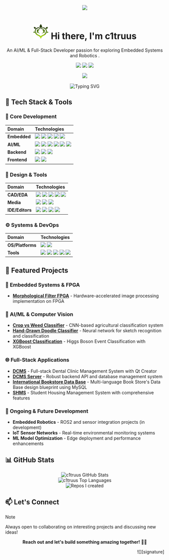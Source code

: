 <div align="center">

![][banner]

<h1 align="center"><img src="./README.assets/dendro.png" width="50px" style="max-width: 100%;"> Hi there, I'm c1truus</h1>

An AI/ML & Full-Stack Developer passion for exploring Embedded Systems and Robotics .

[![][social-youtube-shield]][social-youtube-link]
[![][social-linkedin-shield]][social-linkedin-link]
[![][social-email-shield]][social-email-link]

![][split]


</div>

<div align="center">
  <img src="https://readme-typing-svg.herokuapp.com/?font=Fira+Code&size=24&duration=3000&color=06B6D4&center=true&vCenter=true&width=500&lines=Life+begins+as+I+corrode" alt="Typing SVG" />
</div>

## 💫 Tech Stack & Tools

### 🔧 Core Development
| Domain           | Technologies                                                                 |
| :--------------- | :--------------------------------------------------------------------------- |
| **Embedded**     | ![][embedded-c] ![][embedded-cpp] ![][embedded-arduino] ![][embedded-stm32] ![][embedded-esp32] |
| **AI/ML**        | ![][ml-pytorch] ![][ml-tensorflow] ![][ml-keras] ![][ml-scikit] ![][ml-cuda] ![][ml-jupyter] |
| **Backend**      | ![][backend-python] ![][backend-cmake] ![][backend-ros2] |
| **Frontend**     | ![][frontend-js] ![][frontend-css] |

### 🎨 Design & Tools
| Domain           | Technologies                                                                 |
| :--------------- | :--------------------------------------------------------------------------- |
| **CAD/EDA**      | ![][design-onshape] ![][design-kicad] ![][design-bambu] ![][design-vivado] ![][design-verilog] |
| **Media**        | ![][design-gimp] ![][design-kdenlive] ![][design-reaper] |
| **IDE/Editors**  | ![][ide-neovim] ![][ide-vscode] ![][ide-qt] ![][ide-stm32cube] |

### ⚙️ Systems & DevOps
| Domain           | Technologies                                                                 |
| :--------------- | :--------------------------------------------------------------------------- |
| **OS/Platforms** | ![][os-ubuntu] ![][os-raspberrypi] |
| **Tools**        | ![][tools-markdown] ![][tools-latex] ![][tools-libreoffice] ![][tools-ssh] ![][tools-shell] |

## 🚀 Featured Projects

### 🤖 Embedded Systems & FPGA
- **[Morphological Filter FPGA](https://github.com/c1truus/morphological-filter-fpga)** - Hardware-accelerated image processing implementation on FPGA


### 🧠 AI/ML & Computer Vision  
- **[Crop vs Weed Classifier](https://github.com/c1truus/crop-vs-weed-classified-using-CNN)** - CNN-based agricultural classification system
- **[Hand-Drawn Doodle Classifier](https://github.com/c1truus/Hand-Drawn-Doodle-Classsifier)** - Neural network for sketch recognition and classification
- **[XGBoost Classification](https://github.com/c1truus/aaa)** - Higgs Boson Event Classification with XGBoost


### 🌐 Full-Stack Applications
- **[DCMS](https://github.com/c1truus/DCMS)** - Full-stack Dental Clinic Management System with Qt Creator 
- **[DCMS Server](https://github.com/c1truus/DCMS-server)** - Robust backend API and database management system
- **[International Bookstore Data Base](https://github.com/c1truus/International-Bookstore)** - Multi-language Book Store's Data Base design blueprint using MySQL
- **[SHMS](https://github.com/c1truus/SHMS)** - Student Housing Management System with comprehensive features

### 🔄 Ongoing & Future Development
- **Embedded Robotics** - ROS2 and sensor integration projects (in development)
- **IoT Sensor Networks** - Real-time environmental monitoring systems
- **ML Model Optimization** - Edge deployment and performance enhancements

## 📊 GitHub Stats

<div align="center">
  <img src="https://github-readme-stats.vercel.app/api?username=c1truus&show_icons=true&theme=radical&title_color=FFE652&text_color=71DFE7&hide_border=1&border_radius=10" alt="c1truus GitHub Stats"><br/>
  <img src="https://github-readme-stats.vercel.app/api/top-langs/?username=c1truus&layout=compact&hide=html&title_color=FFE652&theme=radical&text_color=71DFE7&hide_border=1&border_radius=10" alt="c1truus Top Languages">
</div>

<div align="center">
  <img src="https://github-contrib-stats.vercel.app/api/?username=c1truus" alt="Repos I created">
</div>

## 📫 Let's Connect

> [!NOTE]
> Always open to collaborating on interesting projects and discussing new ideas!

<div align="center">

**Reach out and let's build something amazing together!** 🚀✨

</div>

<div align="right">

![][signature]

</div>

<!-- SHIELD GROUP -->
[banner]: ./README.assets/TheDestroyerOfTheWorld.jpg
<!-- [signature]: ./README.assets/signature.svg -->
[split]: https://raw.githubusercontent.com/andreasbm/readme/master/assets/lines/rainbow.png

<!-- Social Links -->
[social-youtube-shield]: https://img.shields.io/badge/-YouTube-black?labelColor=black&logo=youtube&logoColor=white&style=flat-square
[social-youtube-link]: https://www.youtube.com/@Koni-Co
[social-linkedin-shield]: https://img.shields.io/badge/-LinkedIn-black?labelColor=black&logo=linkedin&logoColor=white&style=flat-square
[social-linkedin-link]: https://www.linkedin.com/in/c1truus/
[social-email-shield]: https://img.shields.io/badge/-Email-black?labelColor=black&logo=gmail&logoColor=white&style=flat-square
[social-email-link]: mailto:g.turuu1128@gmail.com

<!-- Embedded Technologies -->
[embedded-c]: https://img.shields.io/badge/-C-000?style=flat-square&logoColor=white&logo=c
[embedded-cpp]: https://img.shields.io/badge/-C%2B%2B-000?style=flat-square&logoColor=white&logo=cplusplus
[embedded-arduino]: https://img.shields.io/badge/-Arduino-000?style=flat-square&logoColor=white&logo=arduino
[embedded-stm32]: https://img.shields.io/badge/-STM32-000?style=flat-square&logoColor=white&logo=stmicroelectronics
[embedded-esp32]: https://img.shields.io/badge/-ESP32-000?style=flat-square&logoColor=white&logo=espressif

<!-- AI/ML Technologies -->
[ml-pytorch]: https://img.shields.io/badge/-PyTorch-000?style=flat-square&logoColor=white&logo=pytorch
[ml-tensorflow]: https://img.shields.io/badge/-TensorFlow-000?style=flat-square&logoColor=white&logo=tensorflow
[ml-keras]: https://img.shields.io/badge/-Keras-000?style=flat-square&logoColor=white&logo=keras
[ml-scikit]: https://img.shields.io/badge/-Scikit_Learn-000?style=flat-square&logoColor=white&logo=scikitlearn
[ml-cuda]: https://img.shields.io/badge/-CUDA-000?style=flat-square&logoColor=white&logo=nvidia
[ml-jupyter]: https://img.shields.io/badge/-Jupyter-000?style=flat-square&logoColor=white&logo=jupyter

<!-- Backend Technologies -->
[backend-python]: https://img.shields.io/badge/-Python-000?style=flat-square&logoColor=white&logo=python
[backend-cmake]: https://img.shields.io/badge/-CMake-000?style=flat-square&logoColor=white&logo=cmake
[backend-ros2]: https://img.shields.io/badge/-ROS2-000?style=flat-square&logoColor=white&logo=ros

<!-- Frontend Technologies -->
[frontend-js]: https://img.shields.io/badge/-JavaScript-000?style=flat-square&logoColor=white&logo=javascript
[frontend-css]: https://img.shields.io/badge/-CSS3-000?style=flat-square&logoColor=white&logo=css3

<!-- Design & CAD Tools -->
[design-onshape]: https://img.shields.io/badge/-OnShape-000?style=flat-square&logoColor=white&logo=onshape
[design-kicad]: https://img.shields.io/badge/-KiCAD-000?style=flat-square&logoColor=white&logo=kicad
[design-bambu]: https://img.shields.io/badge/-Bambu_Studio-000?style=flat-square&logoColor=white&logo=bambulab
[design-vivado]: https://img.shields.io/badge/-Vivado-000?style=flat-square&logoColor=white&logo=xilinx
[design-verilog]: https://img.shields.io/badge/-Verilog-000?style=flat-square&logoColor=white&logo=verilog
[design-gimp]: https://img.shields.io/badge/-GIMP-000?style=flat-square&logoColor=white&logo=gimp
[design-kdenlive]: https://img.shields.io/badge/-Kdenlive-000?style=flat-square&logoColor=white&logo=kdenlive
[design-reaper]: https://img.shields.io/badge/-Reaper-000?style=flat-square&logoColor=white&logo=cockos

<!-- IDE & Editors -->
[ide-neovim]: https://img.shields.io/badge/-NeoVim-000?style=flat-square&logoColor=white&logo=neovim
[ide-vscode]: https://img.shields.io/badge/-VS_Code-000?style=flat-square&logoColor=white&logo=visualstudiocode
[ide-qt]: https://img.shields.io/badge/-Qt_Creator-000?style=flat-square&logoColor=white&logo=qt
[ide-stm32cube]: https://img.shields.io/badge/-STM32Cube-000?style=flat-square&logoColor=white&logo=stmicroelectronics

<!-- OS & Platforms -->
[os-ubuntu]: https://img.shields.io/badge/-Ubuntu-000?style=flat-square&logoColor=white&logo=ubuntu
[os-raspberrypi]: https://img.shields.io/badge/-Raspberry_Pi-000?style=flat-square&logoColor=white&logo=raspberrypi

<!-- Tools -->
[tools-markdown]: https://img.shields.io/badge/-Markdown-000?style=flat-square&logoColor=white&logo=markdown
[tools-latex]: https://img.shields.io/badge/-LaTeX-000?style=flat-square&logoColor=white&logo=latex
[tools-libreoffice]: https://img.shields.io/badge/-LibreOffice-000?style=flat-square&logoColor=white&logo=libreoffice
[tools-ssh]: https://img.shields.io/badge/-SSH-000?style=flat-square&logoColor=white&logo=ssh
[tools-shell]: https://img.shields.io/badge/-Shell_Script-000?style=flat-square&logoColor=white&logo=gnubash
